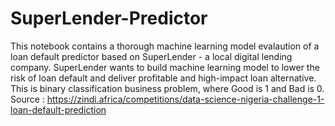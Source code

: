 # SuperLender-Predictor

This notebook contains a thorough machine learning model evalaution of a loan default predictor based on SuperLender - a local digital lending company. SuperLender wants to build machine learning model to lower the risk of loan default and deliver profitable and high-impact loan alternative. This is binary classification business problem, where Good is 1 and Bad is 0. 
Source : https://zindi.africa/competitions/data-science-nigeria-challenge-1-loan-default-prediction
